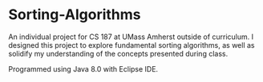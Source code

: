 # Sorting-Algorithms
An individual project for CS 187 at UMass Amherst outside of curriculum. I designed this project to explore fundamental sorting algorithms, as well as solidify my understanding of the concepts presented during class.

Programmed using Java 8.0 with Eclipse IDE.
